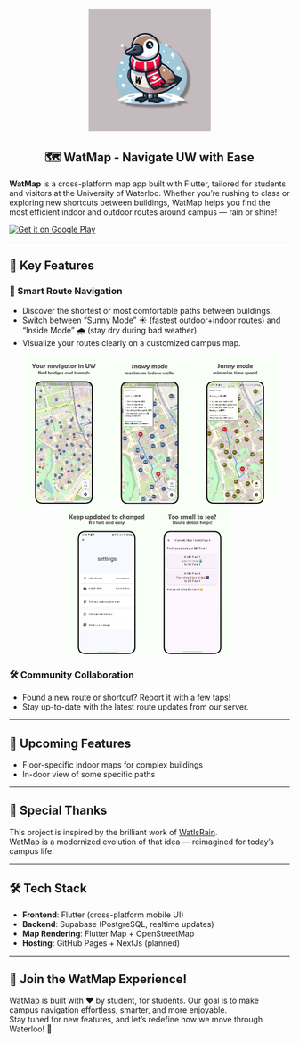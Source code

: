 <p align="center">
  <img src="https://raw.githubusercontent.com/blakejjia/WatMap/main/assets/LaunchIcon.png" width="220px" alt="WatMap icon">
</p>

<h2 align="center">🗺️ WatMap - Navigate UW with Ease</h2>

**WatMap** is a cross-platform map app built with Flutter, tailored for students and visitors at the University of Waterloo. Whether you’re rushing to class or exploring new shortcuts between buildings, WatMap helps you find the most efficient indoor and outdoor routes around campus — rain or shine!

<a href='https://play.google.com/store/apps/details?id=com.jiayx.watmap'>
  <img alt='Get it on Google Play'
       src='https://play.google.com/intl/en_us/badges/static/images/badges/en_badge_web_generic.png'
       style='height: 60px;' />
</a>


---

## 🚀 Key Features

### 📍 Smart Route Navigation

- Discover the shortest or most comfortable paths between buildings.
- Switch between “Sunny Mode” ☀️ (fastest outdoor+indoor routes) and “Inside Mode” 🌧️ (stay dry during bad weather).
- Visualize your routes clearly on a customized campus map.
<p align="center">
  <img src="assets/shoplisting/phone screenshot/1 - mainview.png" width="150px" alt="mainview"/>
  <img src="assets/shoplisting/phone screenshot/2 - rainy.png" width="150px" alt="rainy"/>
  <img src="assets/shoplisting/phone screenshot/3 - sunny.png" width="150px" alt="sunny"/>
  <img src="assets/shoplisting/phone screenshot/4 - updates.png" width="150px" alt="updates"/>
  <img src="assets/shoplisting/phone screenshot/5 - route details.png" width="150px" alt="details"/>
</p>

### 🛠️ Community Collaboration

- Found a new route or shortcut? Report it with a few taps!
- Stay up-to-date with the latest route updates from our server.

---

## 🔮 Upcoming Features

- Floor-specific indoor maps for complex buildings
- In-door view of some specific paths

---

## 🤝 Special Thanks

This project is inspired by the brilliant work of [WatIsRain](https://github.com/lucky-bai/WATisRain).  
WatMap is a modernized evolution of that idea — reimagined for today’s campus life.

---

## 🛠️ Tech Stack

- **Frontend**: Flutter (cross-platform mobile UI)
- **Backend**: Supabase (PostgreSQL, realtime updates)
- **Map Rendering**: Flutter Map + OpenStreetMap
- **Hosting**: GitHub Pages + NextJs (planned)

---

## 🎉 Join the WatMap Experience!

WatMap is built with ❤️ by student, for students. Our goal is to make campus navigation effortless, smarter, and more enjoyable.  
Stay tuned for new features, and let’s redefine how we move through Waterloo! 🌟
